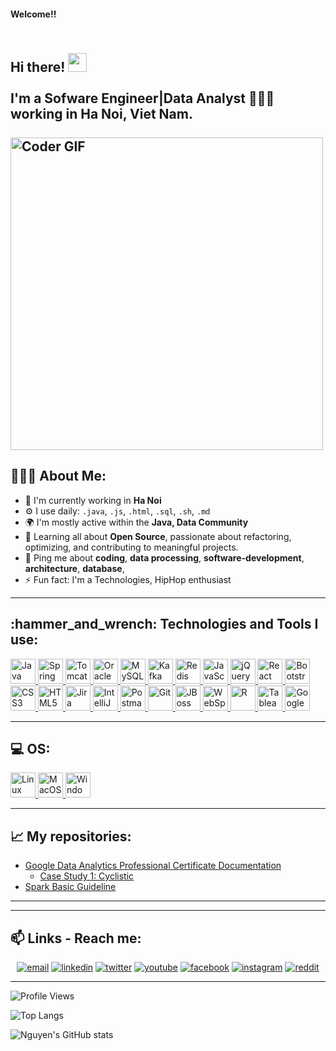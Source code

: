 <!-- <p align="center">
  <img src="" alt="Hi, I'm Nguyen Thanh  👋 I'm a Sofware&Data Engineer|Analyst 🚀 I ❤️ Happy Hardcore ❤️">
</p> -->

#### Welcome!!

<h2 align="left">
 <abc>
  <br>Hi there! <img src="https://user-images.githubusercontent.com/42378118/110234147-e3259600-7f4e-11eb-95be-0c4047144dea.gif" width="30"><br>
  <br> I'm a Sofware Engineer|Data Analyst 👨🏻‍💻  working in Ha Noi, Viet Nam.<br>
  <br>
    <img src="https://media.giphy.com/media/SWoSkN6DxTszqIKEqv/giphy.gif" alt="Coder GIF" width="500">
 </abc>
</h2> 

<h2 align="left">👨🏻‍💻 About Me:</h2>

- 🏢 I'm currently working in **Ha Noi**
- ⚙️ I use daily: `.java`, `.js`, `.html`, `.sql`, `.sh`, `.md`
- 🌍 I'm mostly active within the **Java, Data Community** 
- 🌱 Learning all about **Open Source**, passionate about refactoring, optimizing, and contributing to meaningful projects.
- 💬 Ping me about **coding**, **data processing**, **software-development**, **architecture**, **database**, 
- ⚡️ Fun fact: I'm a Technologies, HipHop enthusiast

---

<h2 align="left">:hammer_and_wrench: Technologies and Tools I use:</h2>
<p align="left">
    <a href="https://www.java.com/" target="_blank"> <img src="https://cdn.jsdelivr.net/gh/devicons/devicon/icons/java/java-original-wordmark.svg" alt="Java" width="40" height="40"/> </a>
    <a href="https://spring.io/" target="_blank"> <img src="https://cdn.jsdelivr.net/gh/devicons/devicon/icons/spring/spring-original.svg" alt="Spring" width="40" height="40"/> </a>
    <a href="https://tomcat.apache.org/" target="_blank"> <img src="https://cdn.jsdelivr.net/gh/devicons/devicon/icons/tomcat/tomcat-original-wordmark.svg" alt="Tomcat" width="40" height="40"/> </a>
    <a href="https://www.oracle.com/database/" target="_blank"> <img src="https://cdn.jsdelivr.net/gh/devicons/devicon/icons/oracle/oracle-original.svg" alt="Oracle" width="40" height="40"/> </a>
    <a href="https://www.mysql.com/" target="_blank"> <img src="https://cdn.jsdelivr.net/gh/devicons/devicon/icons/mysql/mysql-original-wordmark.svg" alt="MySQL" width="40" height="40"/> </a>
    <a href="https://kafka.apache.org/" target="_blank"> <img src="https://cdn.jsdelivr.net/gh/devicons/devicon/icons/apachekafka/apachekafka-original-wordmark.svg" alt="Kafka" width="40" height="40"/> </a>
    <a href="https://redis.io/" target="_blank"> <img src="https://cdn.jsdelivr.net/gh/devicons/devicon/icons/redis/redis-original-wordmark.svg" alt="Redis" width="40" height="40"/> </a>
    <a href="https://developer.mozilla.org/en-US/docs/Web/JavaScript" target="_blank"> <img src="https://cdn.jsdelivr.net/gh/devicons/devicon/icons/javascript/javascript-original.svg" alt="JavaScript" width="40" height="40"/> </a>
    <a href="https://jquery.com/" target="_blank"> <img src="https://cdn.jsdelivr.net/gh/devicons/devicon/icons/jquery/jquery-original-wordmark.svg" alt="jQuery" width="40" height="40"/> </a>
    <a href="https://reactjs.org/" target="_blank"> <img src="https://cdn.jsdelivr.net/gh/devicons/devicon/icons/react/react-original-wordmark.svg" alt="React" width="40" height="40"/> </a>
    <a href="https://getbootstrap.com/" target="_blank"> <img src="https://cdn.jsdelivr.net/gh/devicons/devicon/icons/bootstrap/bootstrap-original-wordmark.svg" alt="Bootstrap" width="40" height="40"/> </a>
    <a href="https://www.w3schools.com/css/" target="_blank"> <img src="https://cdn.jsdelivr.net/gh/devicons/devicon/icons/css3/css3-original-wordmark.svg" alt="CSS3" width="40" height="40"/> </a>
    <a href="https://www.w3.org/html/" target="_blank"> <img src="https://cdn.jsdelivr.net/gh/devicons/devicon/icons/html5/html5-original-wordmark.svg" alt="HTML5" width="40" height="40"/> </a>
    <a href="https://www.atlassian.com/software/jira" target="_blank"> <img src="https://cdn.jsdelivr.net/gh/devicons/devicon/icons/jira/jira-original-wordmark.svg" alt="Jira" width="40" height="40"/> </a>
    <a href="https://www.jetbrains.com/idea/" target="_blank"> <img src="https://cdn.jsdelivr.net/gh/devicons/devicon/icons/intellij/intellij-original.svg" alt="IntelliJ IDEA" width="40" height="40"/> </a>
    <a href="https://www.postman.com/" target="_blank"> <img src="https://www.vectorlogo.zone/logos/getpostman/getpostman-icon.svg" alt="Postman" width="40" height="40"/> </a>
    <a href="https://git-scm.com/" target="_blank"> <img src="https://www.vectorlogo.zone/logos/git-scm/git-scm-icon.svg" alt="Git" width="40" height="40"/> </a>
    <a href="https://www.redhat.com/en/technologies/jboss-middleware" target="_blank"> <img src="https://www.vectorlogo.zone/logos/redhat/redhat-icon.svg" alt="JBoss" width="40" height="40"/> </a>
    <a href="https://www.ibm.com/cloud/websphere-application-server" target="_blank"> <img src="https://www.vectorlogo.zone/logos/ibm/ibm-icon.svg" alt="WebSphere" width="40" height="40"/> </a>
    <a href="https://www.r-project.org/" target="_blank"> <img src="https://cdn.jsdelivr.net/gh/devicons/devicon/icons/r/r-original.svg" alt="R" width="40" height="40"/> </a>
    <a href="https://www.tableau.com/" target="_blank"> <img src="https://www.vectorlogo.zone/logos/tableau/tableau-icon.svg" alt="Tableau" width="40" height="40"/> </a>
    <a href="https://cloud.google.com/bigquery" target="_blank"> <img src="https://www.vectorlogo.zone/logos/google_cloud/google_cloud-icon.svg" alt="Google BigQuery" width="40" height="40"/> </a>
</p>

---

<h2 align="left">💻 OS:</h2>
<p align="left">
    <a href="https://www.linux.org/" target="_blank"> <img src="https://cdn.jsdelivr.net/gh/devicons/devicon/icons/linux/linux-original.svg" alt="Linux" width="40" height="40"/> </a>
    <a href="https://www.apple.com/macos/" target="_blank"> <img src="https://www.vectorlogo.zone/logos/apple/apple-icon.svg" alt="MacOS" width="40" height="40"/> </a>
    <a href="https://www.microsoft.com/en-us/windows" target="_blank"> <img src="https://www.vectorlogo.zone/logos/microsoft/microsoft-icon.svg" alt="Windows" width="40" height="40"/> </a>
</p>

---

<!---
<h2 align="left">🏆 Achievements and Certifications:</h2>

- [Google Data Analytics Professional Certificate](https://github.com/nguyenthanhjt/google-data-analytics-professional-certificate-course)
 Oracle Certified Java Programmer
- IBM Data Science Professional Certificate
- Red Hat Certified System Administrator
-->

<h2 align="left">📈 My repositories:</h2>

- [Google Data Analytics Professional Certificate Documentation](https://github.com/nguyenthanhjt/google-data-analytics-professional-certificate-course)
  - [Case Study 1: Cyclistic](https://github.com/nguyenthanhjt/google-data-analytics-certificate-capstone-case-study-1-cyclistic)
- [Spark Basic Guideline](https://github.com/nguyenthanhjt/spark-basic-guideline)

---

<!--<h2 align="left">📜 Blog Posts:</h2>

 BLOG-POST-LIST:START 
- [Blogspot](https://nguyenthanhjt.blogspot.com/)
 BLOG-POST-LIST:END -->

---

<h2 align="left">📫 Links - Reach me:</h2>
<p align="center">
  <a href="mailto:nguyenthanhjt@gmail.com"><img src="https://img.icons8.com/color/96/000000/gmail.png" alt="email"/></a>
  <a href="https://www.linkedin.com/in/thanh-bui-nguyen-802314158/"><img src="https://img.icons8.com/color/96/000000/linkedin.png" alt="linkedin"/></a>
  <a href="https://twitter.com/NguyenThanh_JT"><img src="https://img.icons8.com/color/96/000000/twitter-squared.png" alt="twitter"/></a>
  <a href="https://www.youtube.com/channel/UCRfv47_xgYq3rTa-hvnN6lQ"><img src="https://img.icons8.com/color/96/000000/youtube.png" alt="youtube"/></a>
  <a href="https://www.facebook.com/nguyenthanhjt"><img src="https://img.icons8.com/color/96/000000/facebook.png" alt="facebook"/></a>
  <a href="https://www.instagram.com/nguyenthanhjtt"><img src="https://img.icons8.com/color/96/000000/instagram-new.png" alt="instagram"/></a>
  <a href="https://www.reddit.com/user/nguyenthanhjt"><img src="https://img.icons8.com/color/96/000000/reddit.png" alt="reddit"/></a>
</p>

--- 

![Profile Views](https://komarev.com/ghpvc/?username=nguyenthanhjt&color=blue)

![Top Langs](https://github-readme-stats.vercel.app/api/top-langs/?username=nguyenthanhjt&layout=compact)

![Nguyen's GitHub stats](https://github-readme-stats.vercel.app/api?username=nguyenthanhjt&show_icons=true&theme=radical)
